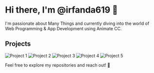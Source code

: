 # Hi there, I'm @irfanda619 👋

I'm passionate about Many Things and currently diving into the world of Web Programming & App Development using Animate CC.

## Projects

![Project 1](https://i.postimg.cc/jd16SrqG/Profil.png)
![Project 2](https://i.postimg.cc/2ycV0VR7/Vanzgadget.png)
![Project 3](https://i.postimg.cc/nhgSQhyv/HOW-TO-landscape.jpg)
![Project 4](https://i.postimg.cc/2SGbRdqw/kingslayer.png)
![Project 5](https://i.postimg.cc/sD917PJr/kingslayer-2.png)

Feel free to explore my repositories and reach out! 🚀
